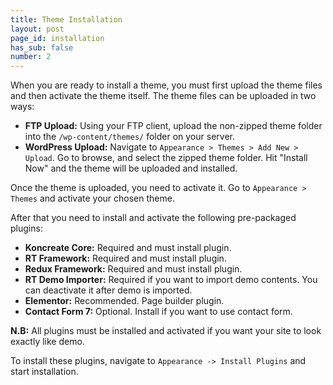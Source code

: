 ```yaml
---
title: Theme Installation
layout: post
page_id: installation
has_sub: false
number: 2
---
```

When you are ready to install a theme, you must first upload the theme files and then activate the theme itself. The theme files can be uploaded in two ways:

* **FTP Upload:** Using your FTP client, upload the non-zipped theme folder into the `/wp-content/themes/` folder on your server.
* **WordPress Upload:** Navigate to `Appearance > Themes > Add New > Upload`. Go to browse, and select the zipped theme folder. Hit "Install Now" and the theme will be uploaded and installed.

Once the theme is uploaded, you need to activate it. Go to `Appearance > Themes` and activate your chosen theme.

After that you need to install and activate the following pre-packaged plugins:

* **Koncreate Core:** Required and must install plugin.
* **RT Framework:** Required and must install plugin.
* **Redux Framework:** Required and must install plugin.
* **RT Demo Importer:** Required if you want to import demo contents. You can deactivate it after demo is imported.
* **Elementor:** Recommended. Page builder plugin.
* **Contact Form 7:** Optional. Install if you want to use contact form.

**N.B:** All plugins must be installed and activated if you want your site to look exactly like demo.   

To install these plugins, navigate to `Appearance -> Install Plugins` and start installation.

<img alt="" src="{{ 'assets/images/1.png' | relative_url }}">


